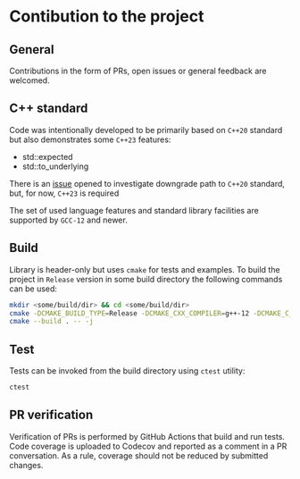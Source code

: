 # Contibution to the project

## General

Contributions in the form of PRs, open issues or general feedback are welcomed.

## C++ standard

Code was intentionally developed to be primarily based on `C++20` standard but also demonstrates some `C++23` features:
- std::expected
- std::to_underlying

There is an [issue](https://github.com/vvish/lmdb-cpp/issues/10) opened to investigate downgrade path to `C++20`
standard, but, for now, `C++23` is required

The set of used language features and standard library facilities are supported by `GCC-12` and newer.

## Build

Library is header-only but uses `cmake` for tests and examples.
To build the project in `Release` version in some build directory the following commands can be used:

```sh
mkdir <some/build/dir> && cd <some/build/dir>
cmake -DCMAKE_BUILD_TYPE=Release -DCMAKE_CXX_COMPILER=g++-12 -DCMAKE_C_COMPILER=gcc-12 <path/to/cpp-lmdb>
cmake --build . -- -j
```

## Test

Tests can be invoked from the build directory using `ctest` utility:

```sh
ctest
```

## PR verification

Verification of PRs is performed by GitHub Actions that build and run tests.
Code coverage is uploaded to Codecov and reported as a comment in a PR conversation.
As a rule, coverage should not be reduced by submitted changes.


